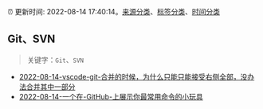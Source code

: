 :alarm_clock: 更新时间: 2022-08-14 17:40:14。[来源分类](../README.md)、[标签分类](../TAGS.md)、[时间分类](../TIMELINE.md)

## Git、SVN


> 关键字：`Git`、`SVN`



- [2022-08-14-vscode-git-合并的时候，为什么只能只能接受右侧全部，没办法合并其中一部分](https://www.v2ex.com/t/872825) 
- [2022-08-14-一个在-GitHub-上展示你最常用命令的小玩具](https://www.v2ex.com/t/872824) 